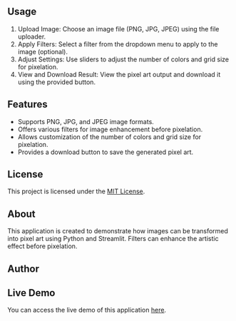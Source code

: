 
## Usage

1. Upload Image: Choose an image file (PNG, JPG, JPEG) using the file uploader.
2. Apply Filters: Select a filter from the dropdown menu to apply to the image (optional).
3. Adjust Settings: Use sliders to adjust the number of colors and grid size for pixelation.
4. View and Download Result: View the pixel art output and download it using the provided button.

## Features

- Supports PNG, JPG, and JPEG image formats.
- Offers various filters for image enhancement before pixelation.
- Allows customization of the number of colors and grid size for pixelation.
- Provides a download button to save the generated pixel art.

## License

This project is licensed under the [MIT License](LICENSE).

## About

This application is created to demonstrate how images can be transformed into pixel art using Python and Streamlit. Filters can enhance the artistic effect before pixelation.

## Author

## Live Demo

You can access the live demo of this application [here](https://image-to-pixelart.streamlit.app/).
